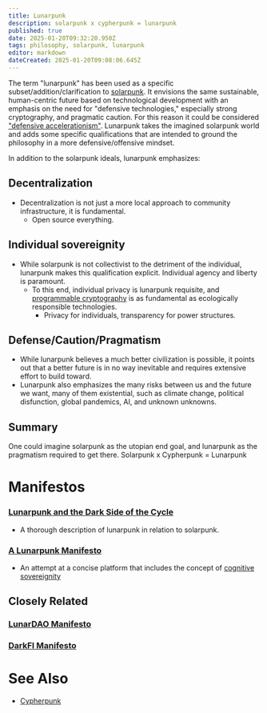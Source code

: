 ```yaml
---
title: Lunarpunk
description: solarpunk x cypherpunk = lunarpunk
published: true
date: 2025-01-20T09:32:20.950Z
tags: philosophy, solarpunk, lunarpunk
editor: markdown
dateCreated: 2025-01-20T09:08:06.645Z
---
```


The term "lunarpunk" has been used as a specific subset/addition/clarification to [solarpunk](/philosophy/solarpunk). It envisions the same sustainable, human-centric future based on technological development with an emphasis on the need for "defensive technologies," especially strong cryptography, and pragmatic caution. For this reason it could be considered ["defensive accelerationism"](/philosophy/dacc). Lunarpunk takes the imagined solarpunk world and adds some specific qualifications that are intended to ground the philosophy in a more defensive/offensive mindset.

In addition to the solarpunk ideals, lunarpunk emphasizes:
## Decentralization
    
   - Decentralization is not just a more local approach to community infrastructure, it is fundamental.
     - Open source everything.
## Individual sovereignity
     
   - While solarpunk is not collectivist to the detriment of the individual, lunarpunk makes this qualification explicit. Individual agency and liberty is paramount.
     - To this end, individual privacy is lunarpunk requisite, and [programmable cryptography](technology/software/programmable-cryptography) is as fundamental as ecologically responsible technologies.
    	- Privacy for individuals, transparency for power structures. 
## Defense/Caution/Pragmatism
    
   - While lunarpunk believes a much better civilization is possible, it points out that a better future is in no way inevitable and requires extensive effort to build toward.
   - Lunarpunk also emphasizes the many risks between us and the future we want, many of them existential, such as climate change, political disfunction, global pandemics, AI, and unknown unknowns.
## Summary     
One could imagine solarpunk as the utopian end goal, and lunarpunk as the pragmatism required to get there. Solarpunk x Cypherpunk = Lunarpunk

# Manifestos
### [Lunarpunk and the Dark Side of the Cycle](philosophy/lunarpunk/darkfi/cycle)
- A thorough description of lunarpunk in relation to solarpunk.
### [A Lunarpunk Manifesto](/philosophy/lunarpunk/manifesto)
- An attempt at a concise platform that includes the concept of [cognitive sovereignity](/philosophy/cogsov)

## Closely Related
### [LunarDAO Manifesto](/philosophy/lunarpunk/lunardao)

### [DarkFI Manifesto](/philosophy/lunarpunk/darkfi)

# See Also
- [Cypherpunk](/philosophy/cypherpunk)